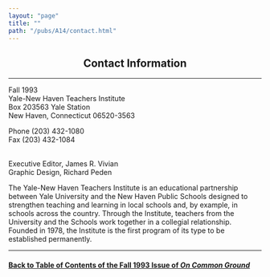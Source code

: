 ```yaml
---
layout: "page"
title: ""
path: "/pubs/A14/contact.html"
---
```

<main>
<center><h2>Contact Information
</h2></center>
<hr/>
Fall 1993<br/>
Yale-New Haven Teachers Institute
<br/>Box 203563 Yale Station
<br/>New Haven, Connecticut 06520-3563
<p>
Phone (203) 432-1080
<br/>Fax (203) 432-1084
</p><p>
<br/>Executive Editor, James R. Vivian
<br/>Graphic Design, Richard Peden
</p><p>
The Yale-New Haven Teachers Institute is an educational partnership
between Yale University and the New Haven Public Schools designed to
strengthen teaching and learning in local schools and, by example, in
schools across the country.  Through the Institute, teachers from the
University and the Schools work together in a collegial relationship.
Founded in 1978, the Institute is the first program of its type to be
established permanently.
</p><hr/>
<h4><a href=".\">Back to
Table of Contents of the Fall 1993 Issue of <i>On Common
Ground</i></a>
</h4>
</main>